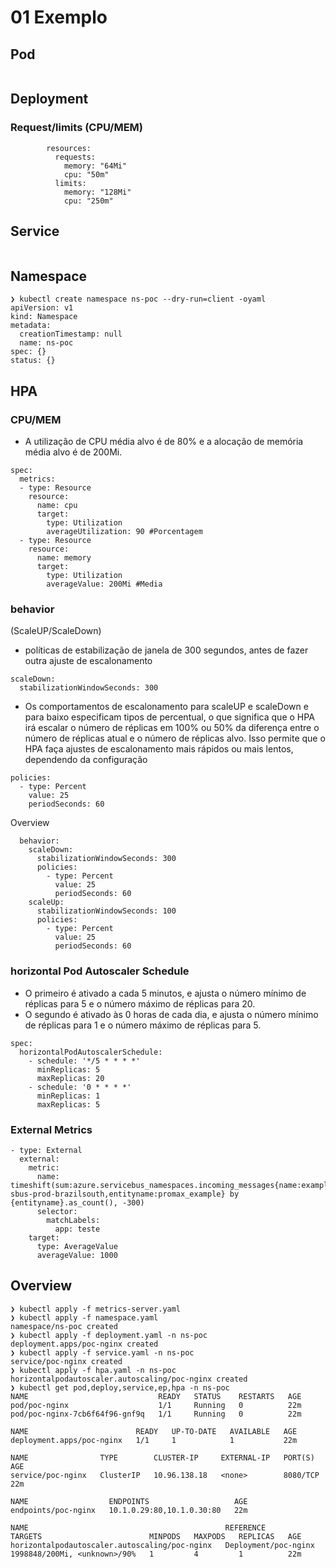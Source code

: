 # 01 Exemplo

## Pod
```

```


## Deployment

### Request/limits (CPU/MEM)
```
        resources:
          requests:
            memory: "64Mi"
            cpu: "50m"
          limits:
            memory: "128Mi"
            cpu: "250m"
```


## Service
```

```


## Namespace
```
❯ kubectl create namespace ns-poc --dry-run=client -oyaml
apiVersion: v1
kind: Namespace
metadata:
  creationTimestamp: null
  name: ns-poc
spec: {}
status: {}

```


## HPA

### CPU/MEM

- A utilização de CPU média alvo é de 80% e a alocação de memória média alvo é de 200Mi.

```
spec:
  metrics:
  - type: Resource
    resource:
      name: cpu
      target:
        type: Utilization
        averageUtilization: 90 #Porcentagem
  - type: Resource
    resource:
      name: memory
      target:
        type: Utilization
        averageValue: 200Mi #Media

```
### behavior 

(ScaleUP/ScaleDown)

- políticas de estabilização de janela de 300 segundos,  antes de fazer outra ajuste de escalonamento
```
scaleDown:
  stabilizationWindowSeconds: 300
```
- Os comportamentos de escalonamento para scaleUP e scaleDown e para baixo especificam tipos de percentual, o que significa que o HPA irá escalar o número de réplicas em 100% ou 50% da diferença entre o número de réplicas atual e o número de réplicas alvo. Isso permite que o HPA faça ajustes de escalonamento mais rápidos ou mais lentos, dependendo da configuração
```
policies:
  - type: Percent
    value: 25
    periodSeconds: 60
```
Overview
```
  behavior:
    scaleDown:
      stabilizationWindowSeconds: 300
      policies:
        - type: Percent
          value: 25
          periodSeconds: 60
    scaleUp:
      stabilizationWindowSeconds: 100
      policies:
        - type: Percent
          value: 25
          periodSeconds: 60

```

### horizontal Pod Autoscaler Schedule

- O primeiro é ativado a cada 5 minutos, e ajusta o número mínimo de réplicas para 5 e o número máximo de réplicas para 20.
- O segundo é ativado às 0 horas de cada dia, e ajusta o número mínimo de réplicas para 1 e o número máximo de réplicas para 5.

```
spec:
  horizontalPodAutoscalerSchedule:
    - schedule: '*/5 * * * *'
      minReplicas: 5
      maxReplicas: 20
    - schedule: '0 * * * *'
      minReplicas: 1
      maxReplicas: 5
```


### External Metrics

```
- type: External
  external:
    metric:
      name: timeshift(sum:azure.servicebus_namespaces.incoming_messages{name:example-sbus-prod-brazilsouth,entityname:promax_example} by {entityname}.as_count(), -300)
      selector:
        matchLabels:
          app: teste
    target:
      type: AverageValue
      averageValue: 1000
```

## Overview

```
❯ kubectl apply -f metrics-server.yaml
❯ kubectl apply -f namespace.yaml
namespace/ns-poc created
❯ kubectl apply -f deployment.yaml -n ns-poc
deployment.apps/poc-nginx created
❯ kubectl apply -f service.yaml -n ns-poc
service/poc-nginx created
❯ kubectl apply -f hpa.yaml -n ns-poc
horizontalpodautoscaler.autoscaling/poc-nginx created
❯ kubectl get pod,deploy,service,ep,hpa -n ns-poc
NAME                             READY   STATUS    RESTARTS   AGE
pod/poc-nginx                    1/1     Running   0          22m
pod/poc-nginx-7cb6f64f96-gnf9q   1/1     Running   0          22m

NAME                        READY   UP-TO-DATE   AVAILABLE   AGE
deployment.apps/poc-nginx   1/1     1            1           22m

NAME                TYPE        CLUSTER-IP     EXTERNAL-IP   PORT(S)    AGE
service/poc-nginx   ClusterIP   10.96.138.18   <none>        8080/TCP   22m

NAME                  ENDPOINTS                   AGE
endpoints/poc-nginx   10.1.0.29:80,10.1.0.30:80   22m

NAME                                            REFERENCE              TARGETS                        MINPODS   MAXPODS   REPLICAS   AGE
horizontalpodautoscaler.autoscaling/poc-nginx   Deployment/poc-nginx   1998848/200Mi, <unknown>/90%   1         4         1          22m
```
